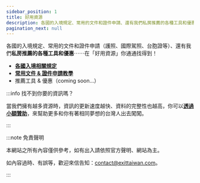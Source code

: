 ```yaml
---
sidebar_position: 1
title: 好用資源
description: 各國的入境規定、常用的文件和證件申請、還有我們私房推薦的各種工具和優惠⋯⋯在「好用資源」你通通找得到！
pagination_next: null
---
```


各國的入境規定、常用的文件和證件申請（護照、國際駕照、台胞證等）、還有我們**私房推薦的各種工具和優惠**⋯⋯在「好用資源」你通通找得到！

- [**各國入境相關規定**](/category/各國入境規定)
- [**常用文件 & 證件申請教學**](/category/常用文件證件申請教學)
- 推薦工具 & 優惠（coming soon...）

:::info 找不到你要的資訊嗎？

當我們擁有越多資源時，資訊的更新速度越快、資料的完整性也越高，你可以[**透過小額贊助**](https://ko-fi.com/exittaiwan)，來幫助更多和你有著相同夢想的台灣人出去闖闖。

:::

:::note 免責聲明

本網站之所有內容僅供參考，如有出入請依照官方聲明、網站為主。

如內容過時、有誤等，歡迎來信告知：contact@exittaiwan.com。

:::